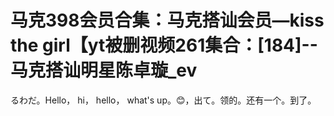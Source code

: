 # 马克398会员合集：马克搭讪会员—kiss the girl【yt被删视频261集合：[184]--马克搭讪明星陈卓璇_ev

るわだ。Hello， hi， hello， what's up。😊，出て。领的。还有一个。到了。